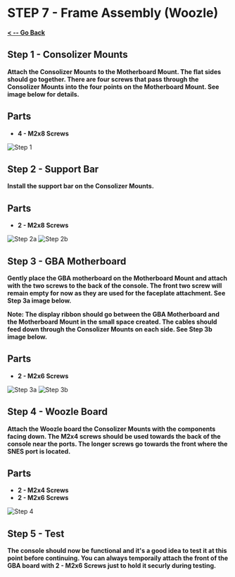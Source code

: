 # STEP 7 - Frame Assembly (Woozle)

**[< -- Go Back](../README.md)**

## Step 1 - Consolizer Mounts

**Attach the Consolizer Mounts to the Motherboard Mount. The flat sides should go together. There are four screws that pass through the Consolizer Mounts into the four points on the Motherboard Mount. See image below for details.**

## Parts

* **4 - M2x8 Screws**

![Step 1](../Images/Gamebox/Frame%20Assembly/Step1.png "Step 1")

## Step 2 - Support Bar

**Install the support bar on the Consolizer Mounts.**

## Parts

* **2 - M2x8 Screws** 

![Step 2a](../Images/Woozle/Frame%20Assembly/Step2a.png "Step 2a")
![Step 2b](../Images/Woozle/Frame%20Assembly/Step2b.png "Step 2b")

## Step 3 - GBA Motherboard

**Gently place the GBA motherboard on the Motherboard Mount and attach with the two screws to the back of the console. The front two screw will remain empty for now as they are used for the faceplate attachment. See Step 3a image below.**

**Note: The display ribbon should go between the GBA Motherboard and the Motherboard Mount in the small space created. The cables should feed down through the Consolizer Mounts on each side. See Step 3b image below.**

## Parts

* **2 - M2x6 Screws** 


![Step 3a](../Images/Woozle/Frame%20Assembly/Step3a.png "Step 3a")
![Step 3b](../Images/Woozle/Frame%20Assembly/Step3b.png "Step 3b")

## Step 4 - Woozle Board

**Attach the Woozle board the Consolizer Mounts with the components facing down. The M2x4 screws should be used towards the back of the console near the ports. The longer screws go towards the front where the SNES port is located.**

## Parts

* **2 - M2x4 Screws**
* **2 - M2x6 Screws**

![Step 4](../Images/Woozle/Frame%20Assembly/Step4.png "Step 4")

## Step 5 - Test

**The console should now be functional and it's a good idea to test it at this point before continuing. You can always temporaily attach the front of the GBA board with 2 - M2x6 Screws just to hold it securly during testing.**








